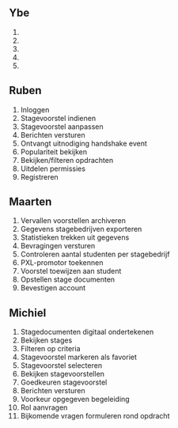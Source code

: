 ## Ybe
1. 
2. 
3. 
4. 
5. 

## Ruben
1. Inloggen
2. Stagevoorstel indienen
3. Stagevoorstel aanpassen
4. Berichten versturen
5. Ontvangt uitnodiging handshake event
6. Populariteit bekijken
7. Bekijken/filteren opdrachten
8. Uitdelen permissies
9. Registreren

## Maarten
1. Vervallen voorstellen archiveren
2. Gegevens stagebedrijven exporteren
3. Statistieken trekken uit gegevens
4. Bevragingen versturen
5. Controleren aantal studenten per stagebedrijf
6. PXL-promotor toekennen
7. Voorstel toewijzen aan student
8. Opstellen stage documenten
9. Bevestigen account

## Michiel
1. Stagedocumenten digitaal ondertekenen
2. Bekijken stages
3. Filteren op criteria
4. Stagevoorstel markeren als favoriet
5. Stagevoorstel selecteren
6. Bekijken stagevoorstellen
7. Goedkeuren stagevoorstel
8. Berichten versturen
9. Voorkeur opgegeven begeleiding
10. Rol aanvragen
11. Bijkomende vragen formuleren rond opdracht
